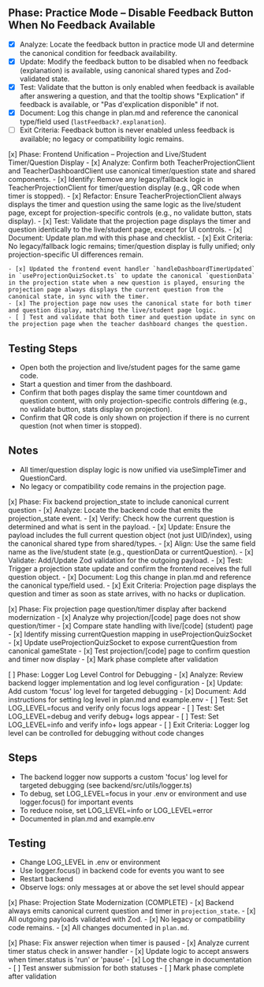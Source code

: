 ## Phase: Practice Mode – Disable Feedback Button When No Feedback Available

- [x] Analyze: Locate the feedback button in practice mode UI and determine the canonical condition for feedback availability.
- [x] Update: Modify the feedback button to be disabled when no feedback (explanation) is available, using canonical shared types and Zod-validated state.
- [x] Test: Validate that the button is only enabled when feedback is available after answering a question, and that the tooltip shows "Explication" if feedback is available, or "Pas d'explication disponible" if not.
- [x] Document: Log this change in plan.md and reference the canonical type/field used (`lastFeedback?.explanation`).
- [ ] Exit Criteria: Feedback button is never enabled unless feedback is available; no legacy or compatibility logic remains.

[x] Phase: Frontend Unification – Projection and Live/Student Timer/Question Display
    - [x] Analyze: Confirm both TeacherProjectionClient and TeacherDashboardClient use canonical timer/question state and shared components.
    - [x] Identify: Remove any legacy/fallback logic in TeacherProjectionClient for timer/question display (e.g., QR code when timer is stopped).
    - [x] Refactor: Ensure TeacherProjectionClient always displays the timer and question using the same logic as the live/student page, except for projection-specific controls (e.g., no validate button, stats display).
    - [x] Test: Validate that the projection page displays the timer and question identically to the live/student page, except for UI controls.
    - [x] Document: Update plan.md with this phase and checklist.
    - [x] Exit Criteria: No legacy/fallback logic remains; timer/question display is fully unified; only projection-specific UI differences remain.

    - [x] Updated the frontend event handler `handleDashboardTimerUpdated` in `useProjectionQuizSocket.ts` to update the canonical `questionData` in the projection state when a new question is played, ensuring the projection page always displays the current question from the canonical state, in sync with the timer.
    - [x] The projection page now uses the canonical state for both timer and question display, matching the live/student page logic.
    - [ ] Test and validate that both timer and question update in sync on the projection page when the teacher dashboard changes the question.

## Testing Steps
- Open both the projection and live/student pages for the same game code.
- Start a question and timer from the dashboard.
- Confirm that both pages display the same timer countdown and question content, with only projection-specific controls differing (e.g., no validate button, stats display on projection).
- Confirm that QR code is only shown on projection if there is no current question (not when timer is stopped).

## Notes
- All timer/question display logic is now unified via useSimpleTimer and QuestionCard.
- No legacy or compatibility code remains in the projection page.

[x] Phase: Fix backend projection_state to include canonical current question
    - [x] Analyze: Locate the backend code that emits the projection_state event.
    - [x] Verify: Check how the current question is determined and what is sent in the payload.
    - [x] Update: Ensure the payload includes the full current question object (not just UID/index), using the canonical shared type from shared/types.
    - [x] Align: Use the same field name as the live/student state (e.g., questionData or currentQuestion).
    - [x] Validate: Add/Update Zod validation for the outgoing payload.
    - [x] Test: Trigger a projection state update and confirm the frontend receives the full question object.
    - [x] Document: Log this change in plan.md and reference the canonical type/field used.
    - [x] Exit Criteria: Projection page displays the question and timer as soon as state arrives, with no hacks or duplication.



[x] Phase: Fix projection page question/timer display after backend modernization
    - [x] Analyze why projection/[code] page does not show question/timer
    - [x] Compare state handling with live/[code] (student) page
    - [x] Identify missing currentQuestion mapping in useProjectionQuizSocket
    - [x] Update useProjectionQuizSocket to expose currentQuestion from canonical gameState
    - [x] Test projection/[code] page to confirm question and timer now display
    - [x] Mark phase complete after validation


[ ] Phase: Logger Log Level Control for Debugging
    - [x] Analyze: Review backend logger implementation and log level configuration
    - [x] Update: Add custom 'focus' log level for targeted debugging
    - [x] Document: Add instructions for setting log level in plan.md and example.env
    - [ ] Test: Set LOG_LEVEL=focus and verify only focus logs appear
    - [ ] Test: Set LOG_LEVEL=debug and verify debug+ logs appear
    - [ ] Test: Set LOG_LEVEL=info and verify info+ logs appear
    - [ ] Exit Criteria: Logger log level can be controlled for debugging without code changes

## Steps
- The backend logger now supports a custom 'focus' log level for targeted debugging (see backend/src/utils/logger.ts)
- To debug, set LOG_LEVEL=focus in your .env or environment and use logger.focus() for important events
- To reduce noise, set LOG_LEVEL=info or LOG_LEVEL=error
- Documented in plan.md and example.env

## Testing
- Change LOG_LEVEL in .env or environment
- Use logger.focus() in backend code for events you want to see
- Restart backend
- Observe logs: only messages at or above the set level should appear

[x] Phase: Projection State Modernization (COMPLETE)
    - [x] Backend always emits canonical current question and timer in `projection_state`.
    - [x] All outgoing payloads validated with Zod.
    - [x] No legacy or compatibility code remains.
    - [x] All changes documented in `plan.md`.

[x] Phase: Fix answer rejection when timer is paused
    - [x] Analyze current timer status check in answer handler
    - [x] Update logic to accept answers when timer.status is 'run' or 'pause'
    - [x] Log the change in documentation
    - [ ] Test answer submission for both statuses
    - [ ] Mark phase complete after validation
